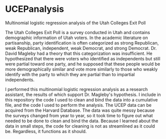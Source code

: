 # UCEPanalysis
Multinomial logistic regression analysis of the Utah Colleges Exit Poll

The Utah Colleges Exit Poll is a survey conducted in Utah and contains demographic information of Utah voters. In the academic literature on partisanship, party identification is often categorized as strong Republican, weak Republican, independent, weak Democrat, and strong Democrat. Dr. David Magleby had a theory that this categorization was insufficient. He hypothesized that there were voters who identified as independents but still were partial toward one party, and he supposed that these people would be more demographically similar and vote more similarly to those who weakly identify with the party to which they are partial than to impartial independents.

I performed this multinomial logistic regression analysis as a research assistant, the results of which support Dr. Magleby's hypothesis. I include in this repository the code I used to clean and bind the data into a cumulative file, and the code I used to perform the analysis. The UCEP data can be acquired from the Harvard Database. The data was quite messy because the surveys changed from year to year, so it took time to figure out what needed to be done to clean and bind the data. Because I learned about the data in small steps, the code for cleaning is not as streamlined as it could be. Regardless, it functions as it should.
